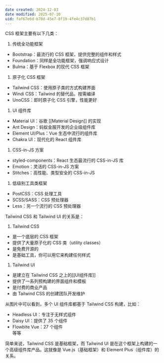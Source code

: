 ```yaml
---
date created: 2024-12-03
date modified: 2025-07-10
uid: faf67e6d-b78d-45e7-8f19-4fe4c37d87b1
---
```


CSS 框架主要有以下几类：

1. 传统全功能框架
- Bootstrap：最流行的 CSS 框架，提供完整的组件和样式
- Foundation：同样是全功能框架，强调响应式设计
- Bulma：基于 Flexbox 的现代 CSS 框架

1. 原子化 CSS 框架
- Tailwind CSS：使用原子类的方式构建界面
- Windi CSS：Tailwind 的替代品，按需编译
- UnoCSS：即时原子化 CSS 引擎，性能更好

1. UI 组件库
- Material UI：谷歌 [[Material Design]] 的实现
- Ant Design：蚂蚁金服开发的企业级组件库
- Element UI/Plus：Vue 生态中流行的组件库
- Chakra UI：现代化的 React 组件库

1. CSS-in-JS 方案
- styled-components：React 生态最流行的 CSS-in-JS 库
- Emotion：灵活的 CSS-in-JS 方案
- Stitches：高性能、类型安全的 CSS-in-JS

1. 低级别工具类框架
- PostCSS：CSS 处理工具
- SCSS/SASS：CSS 预处理器
- Less：另一个流行的 CSS 预处理器

Tailwind CSS 和 Tailwind UI 的关系是：

1. Tailwind CSS
- 是一个底层的 CSS 框架
- 提供了大量原子化的 CSS 类（utility classes）
- 是免费开源的
- 是基础工具，你可以用它来构建任何样式

1. Tailwind UI
- 是建立在 Tailwind CSS 之上的[[UI组件库]]
- 提供了一系列预构建的界面组件和模板
- 是付费的商业产品
- 由 Tailwind CSS 的创建团队开发维护

从图片中可以看到，多个 UI 组件库都基于 Tailwind CSS 构建，比如：

- Headless UI：专注于无样式组件
- Daisy UI：提供了 35 个组件
- Flowbite Vue：27 个组件  
等等

简单来说，Tailwind CSS 是基础框架，而 Tailwind UI 是在这个框架上构建的一个高级组件库产品。这就像是 Vue.js（基础框架）和 Element Plus（组件库）的关系。
